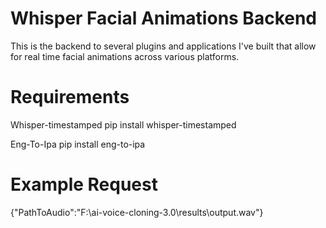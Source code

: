 # Whisper Facial Animations Backend
This is the backend to several plugins and applications I've built that allow for real time facial animations across various platforms.

# Requirements
Whisper-timestamped
pip install whisper-timestamped

Eng-To-Ipa
pip install eng-to-ipa

# Example Request
{"PathToAudio":"F:\\ai-voice-cloning-3.0\\results\\output.wav"}